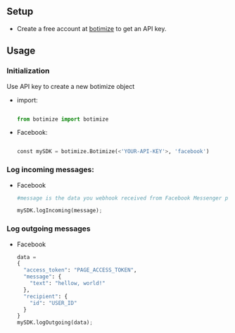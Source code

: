 ## Setup

* Create a free account at [botimize](http://botimize.io) to get an API key.


## Usage

### Initialization

Use API key to create a new botimize object

- import:
	```python

  	from botimize import botimize

  	```

- Facebook:

  ```python

  const mySDK = botimize.Botimize(<'YOUR-API-KEY'>, 'facebook')

  ```

### Log incoming messages:

- Facebook
	
  ```python
  #message is the data you webhook received from Facebook Messenger platform
  
  mySDK.logIncoming(message);
  
  ```


### Log outgoing messages

- Facebook

  ```python
  data = 
  {
    "access_token": "PAGE_ACCESS_TOKEN",
    "message": {
      "text": "hellow, world!"
    },
    "recipient": {
      "id": "USER_ID"
    }
  }
  mySDK.logOutgoing(data);

  ```
